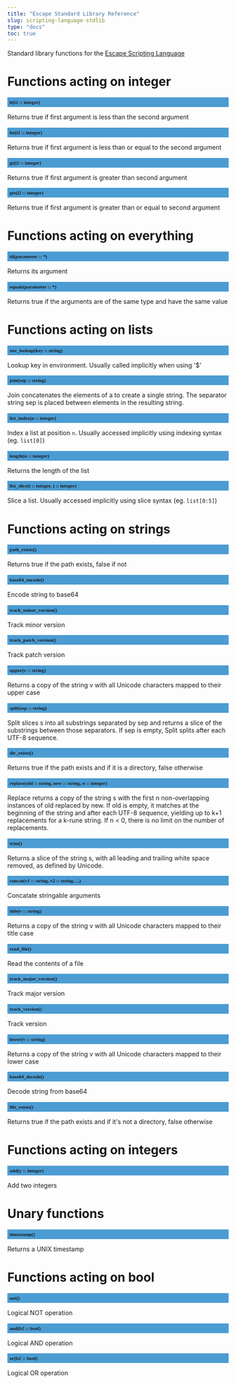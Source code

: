 ```yaml
---
title: "Escape Standard Library Reference"
slug: scripting-language-stdlib 
type: "docs"
toc: true
---
```


<style>
h2 {
  font-size: 0.8em;
  font-family: mono;
  background: #4B9CD3;
  padding: 5px;
}
</style>

Standard library functions for the [Escape Scripting Language](../scripting-language/)


# Functions acting on integer

## lt(i2 :: integer)

Returns true if first argument is less than the second argument

## lte(i2 :: integer)

Returns true if first argument is less than or equal to the second argument

## gt(i2 :: integer)

Returns true if first argument is greater than second argument

## gte(i2 :: integer)

Returns true if first argument is greater than or equal to second argument


# Functions acting on everything

## id(parameter :: *)

Returns its argument

## equals(parameter :: *)

Returns true if the arguments are of the same type and have the same value


# Functions acting on lists

## env_lookup(key :: string)

Lookup key in environment. Usually called implicitly when using '$'

## join(sep :: string)

Join concatenates the elements of a to create a single string. The separator string sep is placed between elements in the resulting string. 

## list_index(n :: integer)

Index a list at position `n`. Usually accessed implicitly using indexing syntax (eg. `list[0]`)

## length(n :: integer)

Returns the length of the list

## list_slice(i :: integer, j :: integer)

Slice a list. Usually accessed implicitly using slice syntax (eg. `list[0:5]`)


# Functions acting on strings

## path_exists()

Returns true if the path exists, false if not

## base64_encode()

Encode string to base64

## track_minor_version()

Track minor version

## track_patch_version()

Track patch version

## upper(v :: string)

Returns a copy of the string v with all Unicode characters mapped to their upper case

## split(sep :: string)

Split slices s into all substrings separated by sep and returns a slice of the substrings between those separators. If sep is empty, Split splits after each UTF-8 sequence.

## dir_exists()

Returns true if the path exists and if it is a directory, false otherwise

## replace(old :: string, new :: string, n :: integer)

Replace returns a copy of the string s with the first n non-overlapping instances of old replaced by new. If old is empty, it matches at the beginning of the string and after each UTF-8 sequence, yielding up to k+1 replacements for a k-rune string. If n < 0, there is no limit on the number of replacements.

## trim()

Returns a slice of the string s, with all leading and trailing white space removed, as defined by Unicode. 

## concat(v1 :: string, v2 :: string, ...)

Concatate stringable arguments

## title(v :: string)

Returns a copy of the string v with all Unicode characters mapped to their title case

## read_file()

Read the contents of a file

## track_major_version()

Track major version

## track_version()

Track version

## lower(v :: string)

Returns a copy of the string v with all Unicode characters mapped to their lower case

## base64_decode()

Decode string from base64

## file_exists()

Returns true if the path exists and if it's not a directory, false otherwise


# Functions acting on integers

## add(y :: integer)

Add two integers


# Unary functions

## timestamp()

Returns a UNIX timestamp


# Functions acting on bool

## not()

Logical NOT operation

## and(b2 :: bool)

Logical AND operation

## or(b2 :: bool)

Logical OR operation


